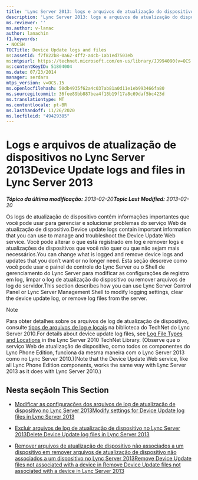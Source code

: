 ```yaml
---
title: 'Lync Server 2013: logs e arquivos de atualização do dispositivo'
description: 'Lync Server 2013: logs e arquivos de atualização do dispositivo.'
ms.reviewer: ''
ms.author: v-lanac
author: lanachin
f1.keywords:
- NOCSH
TOCTitle: Device Update logs and files
ms:assetid: f7f822b8-0a62-4ff2-a4cb-1ab1ed7503eb
ms:mtpsurl: https://technet.microsoft.com/en-us/library/JJ994090(v=OCS.15)
ms:contentKeyID: 51804004
ms.date: 07/23/2014
manager: serdars
mtps_version: v=OCS.15
ms.openlocfilehash: 50db4935f62a4c037ab81a0d11e1eb993466fa80
ms.sourcegitcommit: 36fee89bb887bea4f18b19f17a8c69daf5bc423d
ms.translationtype: MT
ms.contentlocale: pt-BR
ms.lasthandoff: 11/26/2020
ms.locfileid: "49429385"
---
```

# <a name="device-update-logs-and-files-in-lync-server-2013"></a><span data-ttu-id="17349-103">Logs e arquivos de atualização de dispositivos no Lync Server 2013</span><span class="sxs-lookup"><span data-stu-id="17349-103">Device Update logs and files in Lync Server 2013</span></span>

<div data-xmlns="http://www.w3.org/1999/xhtml">

<div class="topic" data-xmlns="http://www.w3.org/1999/xhtml" data-msxsl="urn:schemas-microsoft-com:xslt" data-cs="https://msdn.microsoft.com/">

<div data-asp="https://msdn2.microsoft.com/asp">



</div>

<div id="mainSection">

<div id="mainBody"><span data-ttu-id="17349-104">

<span> </span></span><span class="sxs-lookup"><span data-stu-id="17349-104">

<span> </span></span></span>

<span data-ttu-id="17349-105">_**Tópico da última modificação:** 2013-02-20_</span><span class="sxs-lookup"><span data-stu-id="17349-105">_**Topic Last Modified:** 2013-02-20_</span></span>

<span data-ttu-id="17349-106">Os logs de atualização de dispositivo contêm informações importantes que você pode usar para gerenciar e solucionar problemas do serviço Web de atualização de dispositivo.</span><span class="sxs-lookup"><span data-stu-id="17349-106">Device update logs contain important information that you can use to manage and troubleshoot the Device Update Web service.</span></span> <span data-ttu-id="17349-107">Você pode alterar o que está registrado em log e remover logs e atualizações de dispositivos que você não quer ou que não sejam mais necessários.</span><span class="sxs-lookup"><span data-stu-id="17349-107">You can change what is logged and remove device logs and updates that you don’t want or no longer need.</span></span> <span data-ttu-id="17349-108">Esta seção descreve como você pode usar o painel de controle do Lync Server ou o Shell de gerenciamento do Lync Server para modificar as configurações de registro em log, limpar o log de atualização do dispositivo ou remover arquivos de log do servidor.</span><span class="sxs-lookup"><span data-stu-id="17349-108">This section describes how you can use Lync Server Control Panel or Lync Server Management Shell to modify logging settings, clear the device update log, or remove log files from the server.</span></span>

<div>


> [!NOTE]  
> <span data-ttu-id="17349-109">Para obter detalhes sobre os arquivos de log de atualização de dispositivo, consulte <A href="https://technet.microsoft.com/library/gg398250(v=ocs.14).aspx">tipos de arquivos de log e locais</A> na biblioteca do TechNet do Lync Server 2010.</span><span class="sxs-lookup"><span data-stu-id="17349-109">For details about device update log files, see <A href="https://technet.microsoft.com/library/gg398250(v=ocs.14).aspx">Log File Types and Locations</A> in the Lync Server 2010 TechNet Library.</span></span> <span data-ttu-id="17349-110">(Observe que o serviço Web de atualização de dispositivo, como todos os componentes do Lync Phone Edition, funciona da mesma maneira com o Lync Server 2013 como no Lync Server 2010.)</span><span class="sxs-lookup"><span data-stu-id="17349-110">(Note that the Device Update Web service, like all Lync Phone Edition components, works the same way with Lync Server 2013 as it does with Lync Server 2010.)</span></span>



</div>

<div>

## <a name="in-this-section"></a><span data-ttu-id="17349-111">Nesta seção</span><span class="sxs-lookup"><span data-stu-id="17349-111">In This Section</span></span>

  - [<span data-ttu-id="17349-112">Modificar as configurações dos arquivos de log de atualização de dispositivo no Lync Server 2013</span><span class="sxs-lookup"><span data-stu-id="17349-112">Modify settings for Device Update log files in Lync Server 2013</span></span>](lync-server-2013-modify-settings-for-device-update-log-files.md)

  - [<span data-ttu-id="17349-113">Excluir arquivos de log de atualização de dispositivo no Lync Server 2013</span><span class="sxs-lookup"><span data-stu-id="17349-113">Delete Device Update log files in Lync Server 2013</span></span>](lync-server-2013-delete-device-update-log-files.md)

  - [<span data-ttu-id="17349-114">Remover arquivos de atualização de dispositivo não associados a um dispositivo em remover arquivos de atualização de dispositivo não associados a um dispositivo no Lync Server 2013</span><span class="sxs-lookup"><span data-stu-id="17349-114">Remove Device Update files not associated with a device in Remove Device Update files not associated with a device in Lync Server 2013</span></span>](lync-server-2013-remove-device-update-files-not-associated-with-a-device.md)

<span data-ttu-id="17349-115"></div>

</div>

<span> </span>

</div>

</div>

</span><span class="sxs-lookup"><span data-stu-id="17349-115"></div>

</div>

<span> </span>

</div>

</div>

</span></span></div>

